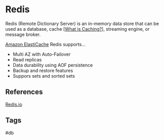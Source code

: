 # Redis

Redis (Remote Dictionary Server) is an in-memory data store that can be used as a database, cache [[What is Caching?](../202309120328)], streaming engine, or message broker.  

[Amazon ElastiCache](../202309120320) Redis supports...  
* Multi AZ with Auto-Failover  
* Read replicas  
* Data durability using AOF persistence  
* Backup and restore features  
* Suppors sets and sorted sets  

## References
[Redis.io](https://redis.io/)  

## Tags
#db
